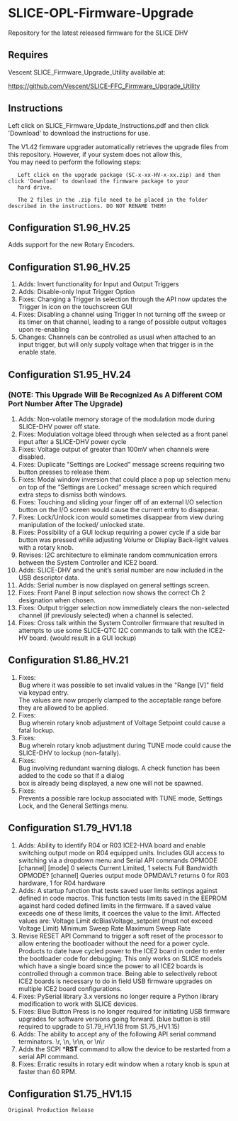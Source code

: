 # SLICE-OPL-Firmware-Upgrade
Repository for the latest released firmware for the SLICE DHV

## Requires 
  Vescent SLICE_Firmware_Upgrade_Utility available at:
  
  https://github.com/Vescent/SLICE-FFC_Firmware_Upgrade_Utility
## Instructions
 
  Left click on SLICE_Firmware_Update_Instructions.pdf and then click 'Download' to download the instructions for use.

  The V1.42 firmware upgrader automatically retrieves the upgrade files from this repository. However, if your system does not allow this,  
  You may need to perform the following steps:  
  
       Left click on the upgrade package (SC-x-xx-HV-x-xx.zip) and then click 'Download' to download the firmware package to your  
       hard drive.
  
       The 2 files in the .zip file need to be placed in the folder described in the instructions. DO NOT RENAME THEM!  

## Configuration S1.96_HV.25 
Adds support for the new Rotary Encoders.

## Configuration S1.96_HV.25 
1.	Adds:
	Invert functionality for Input and Output Triggers
2.	Adds:
	Disable-only Input Trigger Option
3. 	Fixes:
	Changing a Trigger In selection through the API now updates the Trigger In icon on the touchscreen GUI
4.	Fixes:
	Disabling a channel using Trigger In not turning off the sweep or its timer on that channel, leading to a range of possible output voltages upon re-enabling
5.	Changes:
	Channels can be controlled as usual when attached to an input trigger, but will only supply voltage when that trigger is in the enable state.

## Configuration S1.95_HV.24 
### (NOTE: This Upgrade Will Be Recognized As A Different COM Port Number After The Upgrade)
1.	Adds:
	 Non-volatile memory storage of the modulation mode during SLICE-DHV power off state.
2. 	Fixes:
	 Modulation voltage bleed through when selected as a front panel input after a SLICE-DHV power cycle
3.	Fixes:
	 Voltage output of greater than 100mV when channels were disabled.
4.	Fixes:
	 Duplicate "Settings are Locked" message screens requiring two button presses to release them.
5.	Fixes:
	 Modal window inversion that could place a pop up selection menu on top of the “Settings are Locked” 
	 message screen which required extra steps to dismiss both windows.
6.	Fixes:
	 Touching and sliding your finger off of an external I/O selection button on the I/O screen would cause 
	 the current entry to disappear.
7. Fixes:
	 Lock/Unlock icon would sometimes disappear from view during manipulation of the locked/ unlocked state.
8.	Fixes:
	 Possibility of a GUI lockup requiring a power cycle if a side bar button was pressed while adjusting 
	 Volume or Display Back-light values with a rotary knob.
 9.	Revises:
	 I2C architecture to eliminate random communication errors between the System Controller and ICE2 board.
10. Adds:
	 SLICE-DHV and the unit’s serial number are now included in the USB descriptor data.
11.	Adds:
	 Serial number is now displayed on general settings screen.
12.	Fixes:
	 Front Panel B input selection now shows the correct Ch 2 designation when chosen.
13.	Fixes:
	 Output trigger selection now immediately clears the non-selected channel (if previously selected) 
	 when a channel is selected.
14. Fixes:
	 Cross talk within the System Controller firmware that resulted in attempts to use some SLICE-QTC I2C 
	 commands to talk with the ICE2-HV board. (would result in a GUI lockup)
	 
## Configuration S1.86_HV.21
 1. Fixes:  
     Bug where it was possible to set invalid values in the "Range [V]" field via keypad entry.  
     The values are now properly clamped to the acceptable range before they are allowed to be applied. 
 2. Fixes:  
     Bug wherein rotary knob adjustment of Voltage Setpoint could cause a fatal lockup.   
 3. Fixes:  
     Bug wherein rotary knob adjustment during TUNE mode could cause the SLICE-DHV to lockup (non-fatally).  
 4. Fixes:  
     Bug involving redundant warning dialogs.  A check function has been added to the code so that if a dialog  
     box is already being displayed, a new one will not be spawned.  
 5. Fixes:  
     Prevents a possible rare lockup associated with TUNE mode, Settings Lock, and the General Settings menu.  
 
## Configuration S1.79_HV1.18
 1. Adds:
    Ability to identify R04 or R03 ICE2-HVA board and enable switching output mode on R04 equipped units.
    Includes GUI access to switching via a dropdown menu and Serial API commands
    OPMODE [channel] [mode] 0 selects Current Limited, 1 selects Full Bandwidth
    OPMODE? [channel] Queries output mode
    OPMDAVL? returns 0 for R03 hardware, 1 for R04 hardware
 2. Adds:
    A startup function that tests saved user limits settings against defined in code macros. This function tests limits saved in the EEPROM against 
    hard coded defined limits in the firmware. 
    If a saved value exceeds one of these limits, it coerces the value to the limit.
    Affected values are:
    Voltage Limit
    dcBiasVoltage_setpoint (must not exceed Voltage Limit)
    Minimum Sweep Rate
    Maximum Sweep Rate
3.  Revise RESET API Command to trigger a soft reset of the processor to allow entering the bootloader without the need for a power cycle. 
    Products to date have cycled power to the ICE2 board in order to enter the bootloader code for debugging. 
    This only works on SLICE models which have a single board since the power to all ICE2 boards is controlled through a common trace.
    Being able to selectively reboot ICE2 boards is necessary to do in field USB firmware upgrades on multiple ICE2 board configurations.
4.  Fixes:
    PySerial library 3.x versions no longer require a Python library modification to work with SLICE devices.
5.  Fixes:
    Blue Button Press is no longer required for initiating USB firmware upgrades for software versions going forward. 
    (blue button is still required to upgrade to S1.79_HV1.18 from S1.75_HV1.15)
6.  Adds:
    The ability to accept any of the following API serial command terminators.
    \r, \n, \r\n, or \n\r
7.  Adds the SCPI ***RST**  command to allow the device to be restarted from a serial API command.
8.  Fixes:
    Erratic results in rotary edit window when a rotary knob is spun at faster than 60 RPM.

## Configuration S1.75_HV1.15
    Original Production Release


       
